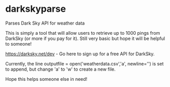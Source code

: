 # darkskyparse
Parses Dark Sky API for weather data

This is simply a tool that will allow users to retrieve up to 1000 pings from DarkSky (or more if you pay for it). Still very basic but hope it will be helpful to someone!

https://darksky.net/dev - Go here to sign up for a free API for DarkSky.

Currently, the line outputfile = open('weatherdata.csv','a', newline='') is set to append, but change 'a' to 'w' to create a new file.

Hope this helps someone else in need!
